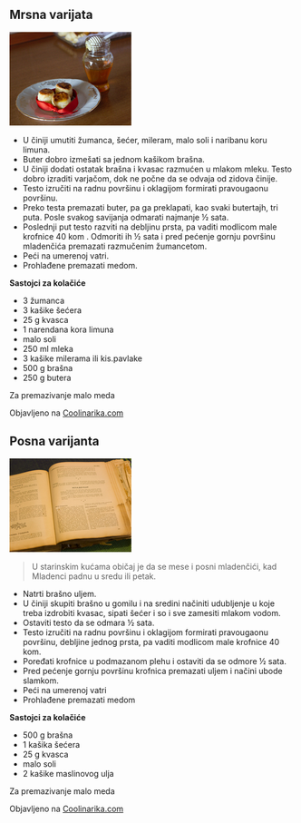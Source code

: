 ## Mrsna varijata
![Mrsni mladenčići](entry/mladencici_0.jpg "Mrsni mladenčići")

- U činiji umutiti žumanca, šećer, mileram, malo soli i naribanu koru limuna.
- Buter dobro izmešati sa jednom kašikom brašna.
- U činiji dodati ostatak brašna i kvasac razmućen u mlakom mleku. Testo dobro izraditi varjačom, dok ne počne da se odvaja od zidova činije.
- Testo izručiti na radnu površinu i oklagijom formirati pravougaonu površinu.
- Preko testa premazati buter, pa ga preklapati, kao svaki butertajh, tri puta. Posle svakog savijanja odmarati najmanje ½ sata.
- Poslednji put testo razviti na debljinu prsta, pa vaditi modlicom male krofnice 40 kom . Odmoriti ih ½ sata i pred pećenje gornju površinu mladenčića premazati razmučenim žumancetom.
- Peći na umerenoj vatri.
- Prohlađene premazati medom.

**Sastojci za kolačiće**

- 3 žumanca
- 3 kašike šećera
- 25 g kvasca
- 1 narendana kora limuna
- malo soli
- 250 ml mleka
- 3 kašike milerama ili kis.pavlake
- 500 g brašna
- 250 g butera

Za premazivanje malo meda

Objavljeno na [Coolinarika.com](http://www.coolinarika.com/recept/mrsni-mladencici/)

## Posna varijanta
![Patin kuvar iz 1939.god.](entry/mladencici_1.jpg "Patin kuvar iz 1939.god.")

> U starinskim kućama običaj je da se mese i posni mladenčići, kad Mladenci padnu u sredu ili petak.


- Natrti brašno uljem.
- U činiji skupiti brašno u gomilu i na sredini načiniti udubljenje u koje treba izdrobiti kvasac, sipati šećer i so i sve zamesiti mlakom vodom.
- Ostaviti testo da se odmara ½ sata.
-  Testo izručiti na radnu površinu i oklagijom formirati pravougaonu površinu, debljine jednog prsta, pa vaditi modlicom male krofnice 40 kom.
-  Poređati krofnice u podmazanom plehu i ostaviti da se odmore ½ sata.
- Pred pećenje gornju površinu krofnica premazati uljem i načini ubode slamkom.
- Peći na umerenoj vatri
- Prohlađene premazati medom

**Sastojci za kolačiće**

- 500 g brašna
- 1 kašika šećera
- 25 g kvasca
- malo soli
- 2 kašike maslinovog ulja

Za premazivanje malo meda

Objavljeno na [Coolinarika.com](http://www.coolinarika.com/recept/posni-mladencici)

